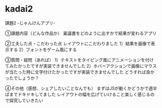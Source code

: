 # kadai2

課題2 -じゃんけんアプリ-

①課題内容（どんな作品か）
稟議書をどのように出すかで結果が変わるアプリ


②工夫した点・こだわった点
レイアウトにこだわりました
1）結果を画像で表示する
2）フォントをゲーム風にする
 
③質問・疑問（あれば）
1）テキストをタイピング風にアニメーションを付けてみたかったですが実装できませんでした
2）ホバーアクションで画像にマウスが当たった時に文字付けたかったですが実装できませんでした
どうすれば良かったでしょうか？

④その他（感想、シェアしたいことなんでも）
まずはJSが動くかどうかで週半ばまでドキドキしてました
レイアウトの幅を広げていけること楽しく感じるので探究していきたい

